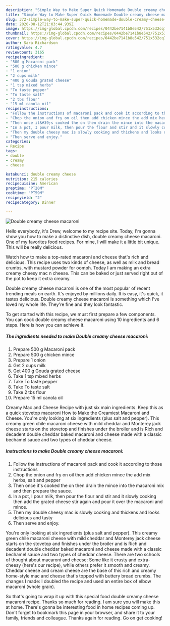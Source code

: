 ```yaml
---
description: "Simple Way to Make Super Quick Homemade Double creamy cheese macaroni"
title: "Simple Way to Make Super Quick Homemade Double creamy cheese macaroni"
slug: 372-simple-way-to-make-super-quick-homemade-double-creamy-cheese-macaroni
date: 2020-08-12T21:03:44.939Z
image: https://img-global.cpcdn.com/recipes/0442be7141b8e542/751x532cq70/double-creamy-cheese-macaroni-recipe-main-photo.jpg
thumbnail: https://img-global.cpcdn.com/recipes/0442be7141b8e542/751x532cq70/double-creamy-cheese-macaroni-recipe-main-photo.jpg
cover: https://img-global.cpcdn.com/recipes/0442be7141b8e542/751x532cq70/double-creamy-cheese-macaroni-recipe-main-photo.jpg
author: Sara Richardson
ratingvalue: 4.7
reviewcount: 3165
recipeingredient:
- "500 g Macaroni pack"
- "500 g chicken mince"
- "1 onion"
- "2 cups milk"
- "400 g Gouda grated cheese"
- "1 tsp mixed herbs"
- "To taste pepper"
- "To taste salt"
- "2 tbs flour"
- "15 ml canola oil"
recipeinstructions:
- "Follow the instructions of macaroni pack and cook it according to those instructions"
- "Chop the onion and fry on oil then add chicken mince the add mix herbs, salt and pepper"
- "Then once it&#39;s cooked the on then drain the mince into the macaroni mix and then prepare the sauce."
- "In a pot, I pour milk, then pour the flour and stir and it slowly cooking then add the grated cheese stir again and pour it over the macaroni and mince."
- "Then my double cheesy mac is slowly cooking and thickens and looks delicious and tasty"
- "Then serve and enjoy."
categories:
- Recipe
tags:
- double
- creamy
- cheese

katakunci: double creamy cheese 
nutrition: 215 calories
recipecuisine: American
preptime: "PT20M"
cooktime: "PT59M"
recipeyield: "2"
recipecategory: Dinner

---
```



![Double creamy cheese macaroni](https://img-global.cpcdn.com/recipes/0442be7141b8e542/751x532cq70/double-creamy-cheese-macaroni-recipe-main-photo.jpg)

Hello everybody, it's Drew, welcome to my recipe site. Today, I'm gonna show you how to make a distinctive dish, double creamy cheese macaroni. One of my favorites food recipes. For mine, I will make it a little bit unique. This will be really delicious.

Watch how to make a top-rated macaroni and cheese that&#39;s rich and delicious. This recipe uses two kinds of cheese, as well as milk and bread crumbs, with mustard powder for oomph. Today I am making an extra creamy cheesy mac n cheese. This can be baked or just served right out of the pot to keep it extra creamy.

Double creamy cheese macaroni is one of the most popular of recent trending meals on earth. It's enjoyed by millions daily. It is easy, it's quick, it tastes delicious. Double creamy cheese macaroni is something which I've loved my whole life. They're fine and they look fantastic.


To get started with this recipe, we must first prepare a few components. You can cook double creamy cheese macaroni using 10 ingredients and 6 steps. Here is how you can achieve it.

<!--inarticleads1-->

##### The ingredients needed to make Double creamy cheese macaroni:

1. Prepare 500 g Macaroni pack
1. Prepare 500 g chicken mince
1. Prepare 1 onion
1. Get 2 cups milk
1. Get 400 g Gouda grated cheese
1. Take 1 tsp mixed herbs
1. Take To taste pepper
1. Take To taste salt
1. Take 2 tbs flour
1. Prepare 15 ml canola oil


Creamy Mac and Cheese Recipe with just six main ingredients. Keep this as a quick stovetop macaroni How to Make the Creamiest Macaroni and Cheese. You&#39;re only looking at six ingredients (plus salt and pepper). This creamy green chile macaroni cheese with mild cheddar and Monterey jack cheese starts on the stovetop and finishes under the broiler and is Rich and decadent double cheddar baked macaroni and cheese made with a classic bechamel sauce and two types of cheddar cheese. 

<!--inarticleads2-->

##### Instructions to make Double creamy cheese macaroni:

1. Follow the instructions of macaroni pack and cook it according to those instructions
1. Chop the onion and fry on oil then add chicken mince the add mix herbs, salt and pepper
1. Then once it&#39;s cooked the on then drain the mince into the macaroni mix and then prepare the sauce.
1. In a pot, I pour milk, then pour the flour and stir and it slowly cooking then add the grated cheese stir again and pour it over the macaroni and mince.
1. Then my double cheesy mac is slowly cooking and thickens and looks delicious and tasty
1. Then serve and enjoy.


You&#39;re only looking at six ingredients (plus salt and pepper). This creamy green chile macaroni cheese with mild cheddar and Monterey jack cheese starts on the stovetop and finishes under the broiler and is Rich and decadent double cheddar baked macaroni and cheese made with a classic bechamel sauce and two types of cheddar cheese. There are two schools of thought about macaroni and cheese: Some like it crusty and extra-cheesy (here&#39;s our recipe), while others prefer it smooth and creamy. Cheddar cheese and cream cheese are the base of this rich and creamy home-style mac and cheese that&#39;s topped with buttery bread crumbs. The changes I made: I doubled the recipe and used an entire box of elbow macaroni (whole grain). 

So that's going to wrap it up with this special food double creamy cheese macaroni recipe. Thanks so much for reading. I am sure you will make this at home. There's gonna be interesting food in home recipes coming up. Don't forget to bookmark this page in your browser, and share it to your family, friends and colleague. Thanks again for reading. Go on get cooking!
